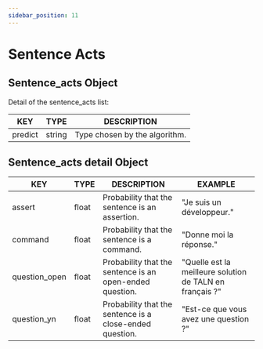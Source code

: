 ```yaml
---
sidebar_position: 11
---
```


# Sentence Acts

## Sentence_acts Object

Detail of the sentence_acts list:

| KEY     	| TYPE   	| DESCRIPTION                   	|
|---------	|--------	|-------------------------------	|
| predict 	| string 	| Type chosen by the algorithm. 	|

## Sentence_acts detail Object

| KEY           	| TYPE  	| DESCRIPTION                                              	| EXAMPLE                                                  	|
|---------------	|-------	|----------------------------------------------------------	|----------------------------------------------------------	|
| assert        	| float 	| Probability that the sentence is an assertion.           	| "Je suis un développeur."                                	|
| command       	| float 	| Probability that the sentence is a command.              	| "Donne moi la réponse."                                  	|
| question_open 	| float 	| Probability that the sentence is an open-ended question. 	| "Quelle est la meilleure solution de TALN en français ?" 	|
| question_yn   	| float 	| Probability that the sentence is a close-ended question. 	| "Est-ce que vous avez une question ?"                    	|